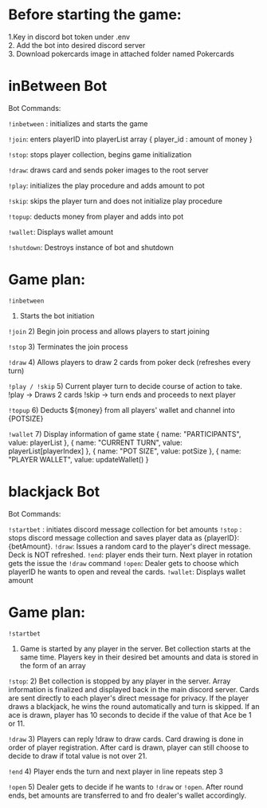 # Before starting the game:

1.Key in discord bot token under .env <br>
2. Add the bot into desired discord server <br>
3. Download pokercards image in attached folder named Pokercards

# inBetween Bot

Bot Commands:

 ` !inbetween ` : initializes and starts the game

`!join`: enters playerID into playerList array  { player_id : amount of money } 

`!stop`: stops player collection, begins game initialization

`!draw`: draws card and sends poker images to the root server

`!play`: initializes the play procedure and adds amount to pot

`!skip`: skips the player turn and does not initialize play procedure

`!topup`: deducts money from player and adds into pot

`!wallet`: Displays wallet amount 

`!shutdown`: Destroys instance of bot and shutdown


# Game plan:

`!inbetween`
1) Starts the bot initiation

`!join`
2) Begin join process and allows players to start joining 

`!stop`
3) Terminates the join process

`!draw`
4) Allows players to draw 2 cards from poker deck (refreshes every turn)

`!play / !skip`
5) Current player turn to decide course of action to take.
!play -> Draws 2 cards
!skip -> turn ends and proceeds to next player

`!topup`
6) Deducts ${money} from all players' wallet and channel into {POTSIZE}

`!wallet`
7) Display information of game state
{ name: "PARTICIPANTS", value: playerList },
{ name: "CURRENT TURN", value: playerList[playerIndex] },
{ name: "POT SIZE", value: potSize },
{ name: "PLAYER WALLET", value: updateWallet() }




# blackjack Bot
Bot Commands:

`!startbet` : initiates discord message collection for bet amounts
`!stop` : stops discord message collection and saves player data as {playerID}: {betAmount}. 
`!draw`: Issues a random card to the player's direct message. Deck is NOT refreshed.
`!end`: player ends their turn. Next player in rotation gets the issue the `!draw` command
`!open`: Dealer gets to choose which playerID he wants to open and reveal the cards.
`!wallet`: Displays wallet amount 
# Game plan:
`!startbet` 
1) Game is started by any player in the server. Bet collection starts at the same time. Players key in their desired bet amounts and data is stored in the form of an array

`!stop`:
2) Bet collection is stopped by any player in the server. Array information is finalized and displayed back in the main discord server. Cards are sent directly to each player's direct message for privacy. If the player draws a blackjack, he wins the round automatically and turn is skipped. If an ace is drawn, player has 10 seconds to decide if the value of that Ace be 1 or 11.


`!draw`
3) Players can reply !draw to draw cards. Card drawing is done in order of player registration. After card is drawn, player can still choose to decide to draw if total value is not over 21.

`!end` 
4) Player ends the turn and next player in line repeats step 3

`!open`
5) Dealer gets to decide if he wants to `!draw` or `!open`. After round ends, bet amounts are transferred to and fro dealer's wallet accordingly.
